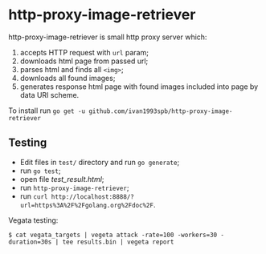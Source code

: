 
http-proxy-image-retriever
==========================

http-proxy-image-retriever is small http proxy server which:

1. accepts HTTP request with `url` param;
2. downloads html page from passed url;
3. parses html and finds all `<img>`;
4. downloads all found images;
5. generates response html page with found images included into page by data URI scheme.

To install run `go get -u github.com/ivan1993spb/http-proxy-image-retriever`

Testing
-------

* Edit files in `test/` directory and run `go generate`;
* run `go test`;
* open file *test_result.html*;
* run `http-proxy-image-retriever`;
* run `curl http://localhost:8888/?url=https%3A%2F%2Fgolang.org%2Fdoc%2F`.

Vegata testing:

```
$ cat vegata_targets | vegeta attack -rate=100 -workers=30 -duration=30s | tee results.bin | vegeta report
```

